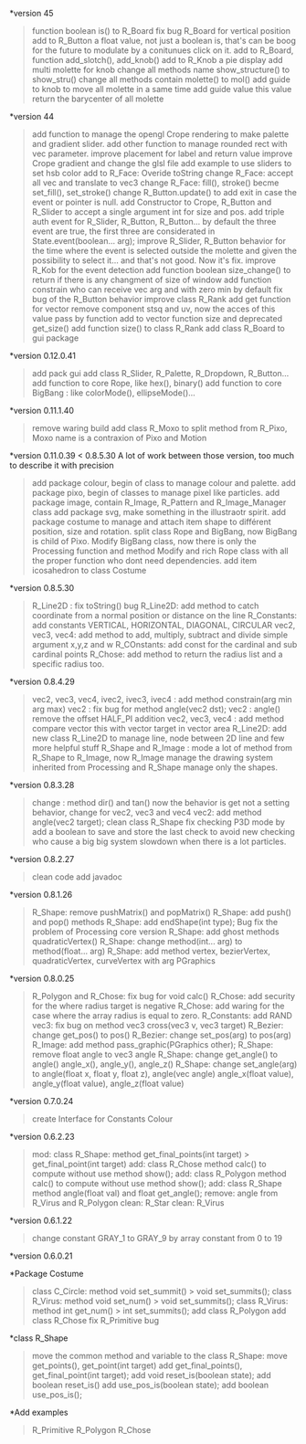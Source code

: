 \*version 45

> function boolean is() to R_Board
> fix bug R_Board for vertical position
> add to R_Button a float value, not just a boolean is, that's can be boog for the future to modulate by a conitunues click on it.
> add to R_Board, function add_slotch(), add_knob()
> add to R_Knob a pie display
> add multi molette for knob
> change all methods name show_structure() to show_stru()
> change all methods contain molette() to mol()
> add guide to knob to move all molette in a same time
> add guide value this value return the barycenter of all molette

\*version 44

> add function to manage the opengl Crope rendering to make palette and gradient slider.
> add other function to manage rounded rect with vec parameter.
> improve placement for label and return value
> improve Crope gradient and change the glsl file
> add example to use sliders to set hsb color
> add to R_Face: Overide toString
> change R_Face: accept all vec and translate to vec3
> change R_Face: fill(), stroke() becme set_fill(), set_stroke()
> change R_Button.update() to add exit in case the event or pointer is null.
> add Constructor to Crope, R_Button and R_Slider to accept a single argument int for size and pos.
> add triple auth event for R_Slider, R_Button, R_Button... by default the three event are true, the first three are considerated in State.event(boolean... arg);
> improve R_Slider, R_Button behavior for the time where the event is selected outside the molette and given the possibility to select it... and that's not good. Now it's fix.
> improve R_Kob for the event detection
> add function boolean size_change() to return if there is any changment of size of window
> add function constrain who can receive vec arg and with zero min by default
> fix bug of the R_Button behavior
> improve class R_Rank
> add get function for vector
> remove component stsq and uv, now the acces of this value pass by function
> add to vector function size and deprecated get_size()
> add function size() to class R_Rank
> add class R_Board to gui package

\*version 0.12.0.41

> add pack gui
> add class R_Slider, R_Palette, R_Dropdown, R_Button...
> add function to core Rope, like hex(), binary()
> add function to core BigBang : like colorMode(), ellipseMode()...

\*version 0.11.1.40

> remove waring build
> add class R_Moxo to split method from R_Pixo, Moxo name is a contraxion of Pixo and Motion

\*version 0.11.0.39 < 0.8.5.30
A lot of work between those version, too much to describe it with precision

> add package colour, begin of class to manage colour and palette.
> add package pixo, begin of classes to manage pixel like particles.
> add package image, contain R_Image, R_Pattern and R_Image_Manager class
> add package svg, make something in the illustraotr spirit.
> add package costume to manage and attach item shape to différent position, size and rotation.
> split class Rope and BigBang, now BigBang is child of Pixo.
> Modify BigBang class, now there is only the Processing function and method
> Modify and rich Rope class with all the proper function who dont need dependencies.
> add item icosahedron to class Costume

\*version 0.8.5.30

> R_Line2D : fix toString() bug
> R_Line2D: add method to catch coordinate from a normal position or distance on the line
> R_Constants: add constants VERTICAL, HORIZONTAL, DIAGONAL, CIRCULAR
> vec2, vec3, vec4: add method to add, multiply, subtract and divide simple argument x,y,z and w
> R_COnstants: add const for the cardinal and sub cardinal points
> R_Chose: add method to return the radius list and a specific radius too.

\*version 0.8.4.29

> vec2, vec3, vec4, ivec2, ivec3, ivec4 : add method constrain(arg min arg max)
> vec2 : fix bug for method angle(vec2 dst);
> vec2 : angle() remove the offset HALF_PI addition
> vec2, vec3, vec4 : add method compare vector this with vector target in vector area
> R_Line2D: add new class R_Line2D to manage line, node between 2D line and few more helpful stuff
> R_Shape and R_Image : mode a lot of method from R_Shape to R_Image, now R_Image manage the drawing system inherited from Processing and R_Shape manage only the shapes.

\*version 0.8.3.28

> change : method dir() and tan() now the behavior is get not a setting behavior, change for vec2, vec3 and vec4
> vec2: add method angle(vec2 target);
> clean class R_Shape
> fix checking P3D mode by add a boolean to save and store the last check to avoid new checking who cause a big big system slowdown when there is a lot particles.

\*version 0.8.2.27

> clean code
> add javadoc

\*version 0.8.1.26

> R_Shape: remove pushMatrix() and popMatrix()
> R_Shape: add push() and pop() methods
> R_Shape: add endShape(int type);
> Bug fix the problem of Processing core version
> R_Shape: add ghost methods quadraticVertex()
> R_Shape: change method(int... arg) to method(float... arg)
> R_Shape: add method vertex, bezierVertex, quadraticVertex, curveVertex with arg PGraphics

\*version 0.8.0.25

> R_Polygon and R_Chose: fix bug for void calc()
> R_Chose: add security for the where radius target is negative
> R_Chose: add waring for the case where the array radius is equal to zero.
> R_Constants: add RAND
> vec3: fix bug on method vec3 cross(vec3 v, vec3 target)
> R_Bezier: change get_pos() to pos()
> R_Bezier: change set_pos(arg) to pos(arg)
> R_Image: add method pass_graphic(PGraphics other);
> R_Shape: remove float angle to vec3 angle
> R_Shape: change get_angle() to angle() angle_x(), angle_y(), angle_z()
> R_Shape: change set_angle(arg) to angle(float x, float y, float z), angle(vec angle) angle_x(float value), angle_y(float value), angle_z(float value)

\*version 0.7.0.24

> create Interface for Constants Colour

\*version 0.6.2.23

> mod: class R_Shape: method get_final_points(int target) > get_final_point(int target)
> add: class R_Chose method calc() to compute without use method show();
> add: class R_Polygon method calc() to compute without use method show();
> add: class R_Shape method angle(float val) and float get_angle();
> remove: angle from R_Virus and R_Polygon
> clean: R_Star
> clean: R_Virus

\*version 0.6.1.22

> change constant GRAY_1 to GRAY_9 by array constant from 0 to 19

\*version 0.6.0.21

\*Package Costume

> class C_Circle: method void set_summit() > void set_summits();
> class R_Virus: method void set_num() > void set_summits();
> class R_Virus: method int get_num() > int set_summits();
> add class R_Polygon
> add class R_Chose
> fix R_Primitive bug

\*class R_Shape

> move the common method and variable to the class R_Shape:
> move get_points(), get_point(int target)
> add get_final_points(), get_final_point(int target);
> add void reset_is(boolean state);
> add boolean reset_is()
> add use_pos_is(boolean state);
> add boolean use_pos_is();

\*Add examples

> R_Primitive
> R_Polygon
> R_Chose
